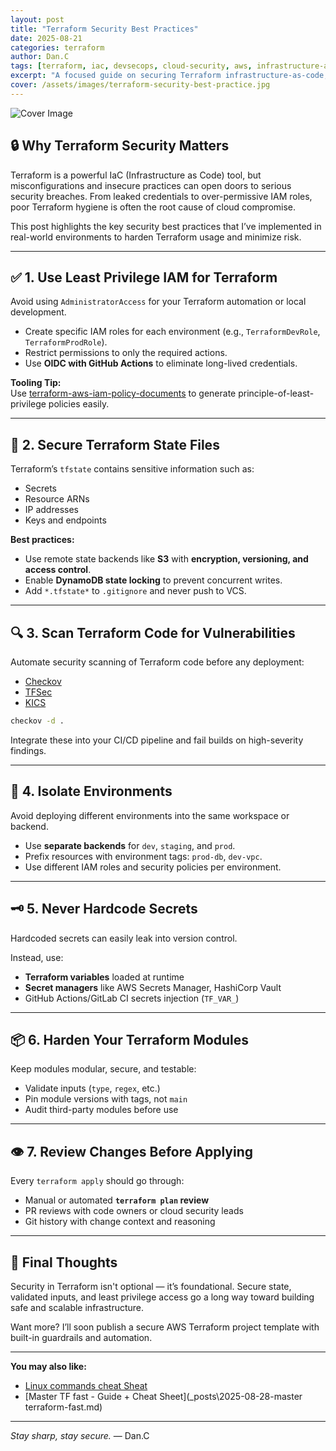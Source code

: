 ```yaml
---
layout: post
title: "Terraform Security Best Practices"
date: 2025-08-21
categories: terraform
author: Dan.C
tags: [terraform, iac, devsecops, cloud-security, aws, infrastructure-as-code]
excerpt: "A focused guide on securing Terraform infrastructure-as-code, covering state file protection, least privilege, secrets management, and guardrail automation"
cover: /assets/images/terraform-security-best-practice.jpg
---
```


![Cover Image](/assets/images/terraform-security-best-practice.jpg)

## 🔒 Why Terraform Security Matters

Terraform is a powerful IaC (Infrastructure as Code) tool, but misconfigurations and insecure practices can open doors to serious security breaches. From leaked credentials to over-permissive IAM roles, poor Terraform hygiene is often the root cause of cloud compromise.

This post highlights the key security best practices that I’ve implemented in real-world environments to harden Terraform usage and minimize risk.

---

## ✅ 1. Use Least Privilege IAM for Terraform

Avoid using `AdministratorAccess` for your Terraform automation or local development.

- Create specific IAM roles for each environment (e.g., `TerraformDevRole`, `TerraformProdRole`).
- Restrict permissions to only the required actions.
- Use **OIDC with GitHub Actions** to eliminate long-lived credentials.

**Tooling Tip:**  
Use [terraform-aws-iam-policy-documents](https://github.com/hashicorp/terraform-aws-iam-policy-documents) to generate principle-of-least-privilege policies easily.

---

## 🔐 2. Secure Terraform State Files

Terraform’s `tfstate` contains sensitive information such as:

- Secrets
- Resource ARNs
- IP addresses
- Keys and endpoints

**Best practices:**

- Use remote state backends like **S3** with **encryption, versioning, and access control**.
- Enable **DynamoDB state locking** to prevent concurrent writes.
- Add `*.tfstate*` to `.gitignore` and never push to VCS.

---

## 🔍 3. Scan Terraform Code for Vulnerabilities

Automate security scanning of Terraform code before any deployment:

- [Checkov](https://github.com/bridgecrewio/checkov)
- [TFSec](https://github.com/aquasecurity/tfsec)
- [KICS](https://github.com/Checkmarx/kics)

```bash
checkov -d .
````

Integrate these into your CI/CD pipeline and fail builds on high-severity findings.

---

## 🧪 4. Isolate Environments

Avoid deploying different environments into the same workspace or backend.

* Use **separate backends** for `dev`, `staging`, and `prod`.
* Prefix resources with environment tags: `prod-db`, `dev-vpc`.
* Use different IAM roles and security policies per environment.

---

## 🗝️ 5. Never Hardcode Secrets

Hardcoded secrets can easily leak into version control.

Instead, use:

* **Terraform variables** loaded at runtime
* **Secret managers** like AWS Secrets Manager, HashiCorp Vault
* GitHub Actions/GitLab CI secrets injection (`TF_VAR_`)

---

## 📦 6. Harden Your Terraform Modules

Keep modules modular, secure, and testable:

* Validate inputs (`type`, `regex`, etc.)
* Pin module versions with tags, not `main`
* Audit third-party modules before use

---

## 👁️ 7. Review Changes Before Applying

Every `terraform apply` should go through:

* Manual or automated **`terraform plan` review**
* PR reviews with code owners or cloud security leads
* Git history with change context and reasoning

---

## 🚀 Final Thoughts

Security in Terraform isn't optional — it’s foundational. Secure state, validated inputs, and least privilege access go a long way toward building safe and scalable infrastructure.

Want more? I’ll soon publish a secure AWS Terraform project template with built-in guardrails and automation.

---

**You may also like:**

* [Linux commands cheat Sheat](_posts\2025-08-11-linux-commands-cheatsheet.md)
* [Master TF fast - Guide + Cheat Sheet](_posts\2025-08-28-master terraform-fast.md)

---

*Stay sharp, stay secure.*
— Dan.C

```
